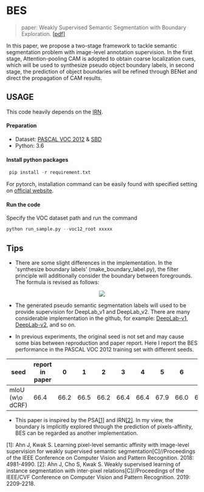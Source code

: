 # BES
> paper: Weakly Supervised Semantic Segmentation with Boundary Exploration. [[pdf]](https://www.ecva.net/papers/eccv_2020/papers_ECCV/papers/123710341.pdf)

In this paper, we propose a two-stage framework to tackle semantic segmentation problem with image-level annotation supervision. In the first stage, Attention-pooling CAM is adopted to obtain coarse localization cues, which will be used to synthesize pseudo object boundary labels, in second stage, the prediction of object boundaries will be refined through BENet and direct the propagation of CAM results.

## USAGE
This code heavily depends on the [IRN](https://github.com/jiwoon-ahn/irn). 
#### Preparation
* Dataset: [PASCAL VOC 2012](http://host.robots.ox.ac.uk/pascal/VOC/voc2012/index.html) & [SBD](http://home.bharathh.info/pubs/codes/SBD/download.html)
* Python: 3.6
#### Install python packages
```python
 pip install -r requirement.txt
```
For pytorch, installation command can be easily found with specified setting on [official website](https://pytorch.org/get-started/locally/).

#### Run the code
Specify the VOC dataset path and run the command
```python
python run_sample.py --voc12_root xxxxx
```

## Tips
* There are some slight differences in the implementation. In the 'synthesize boundary labels' (make_boundary_label.py), the filter principle will additionally consider the boundary between foregrounds. The formula is revised as follows:

<div align="center"><img src="https://latex.codecogs.com/png.latex?\hat{B}_{i}=\left\{&space;\begin{matrix}&space;{0}&space;&&space;\text{if}&space;\&space;\min&space;\{&space;\max&space;\limits_{c\in&space;\mathcal{C}}&space;S_{i}^{c}&space;,&space;S_{i}^{0}&space;\}&space;&&space;>&space;&&space;2\&space;\theta_{scale}&space;\\&space;{}&space;&&space;\text{&space;and}&space;\&space;|\max&space;\limits_{c&space;\in&space;\mathcal{C}}&space;S_{i}^{c}&space;-&space;S_{i}^{0}|&space;&&space;\geq&space;&&space;2\&space;\theta_{diff}&space;\\&space;{1}&space;&&space;\text{if&space;}&space;\&space;\min&space;\{&space;\max&space;\limits_{c\in&space;\mathcal{C}}&space;S_{i}^{c}&space;,&space;S_{i}^{0}&space;\}&space;&&space;>&space;&&space;\theta_{scale}&space;\\&space;{}&space;&&space;\text{&space;and}&space;\&space;|\max&space;\limits_{c&space;\in&space;\mathcal{C}}S&space;_{i}^{c}-&space;S_{i}^{0}|&space;&&space;<&space;&&space;\theta_{diff}&space;\\&space;{1}&space;&&space;\text{if&space;}&space;\&space;\max&space;\limits_{c&space;\in&space;\mathcal{C}-&space;\arg&space;\max&space;S_i^c}&space;S&space;_{i}^{c}&space;&&space;>&space;&&space;\theta_{scale}&space;\\&space;{}&space;&&space;\text{&space;and}&space;\&space;\max&space;\limits_{c&space;\in&space;\mathcal{C}}S&space;_{i}^{c}-&space;\max&space;\limits_{c&space;\in&space;\mathcal{C}-&space;\arg&space;\max&space;S_i^c}&space;S&space;_{i}^{c}&space;&&space;<&space;&&space;\theta_{diff}&space;\\&space;{255}&space;&&space;\text&space;{otherwise}&space;&&space;\end{matrix}&space;\right."/></div>

* The generated pseudo semantic segmentation labels will used to be provide supervision for DeepLab_v1 and DeepLab_v2. There are many considerable implementation in the github, for example: [DeepLab-v1](https://github.com/wangleihitcs/DeepLab-V1-PyTorch), [DeepLab-v2](https://github.com/kazuto1011/deeplab-pytorch), and so on.

* In previous experiments, the original seed is not set and may cause some bias between reproduction and paper report. Here I report the BES performance in the PASCAL VOC 2012 training set with different seeds.

<div align="center">
<table>
    <thead><tr>
        <th>seed</th> <th>report in paper</th>
        <th>0</th> <th>1</th> <th>2</th> <th>3</th> <th>4</th> <th>5</th> <th>6</th> <th>7</th> <th>8</th> <th>9</th>
      </tr>
    </thead>
      <tbody><tr>
        <td> mIoU (w\o dCRF)</td> <td>66.4</td>
        <td>66.2</td> <td>66.5</td> <td>66.2</td> <td>66.4</td> <td>66.4</td> <td>67.9</td> <td>66.0</td> <td>66.7</td> <td>65.7</td> <td>66.6</td>
      </tr></tbody>
  </table>
</div>

* This paper is inspired by the PSA<a href="#reference_1">[1]</a> and IRN<a href="#reference_2">[2]</a>. In my view, the boundary is implicitly explored  through the prediction of  pixels-affinity, BES can be regarded as another implementation.

<a id="reference_1">[1]</a>: Ahn J, Kwak S. Learning pixel-level semantic affinity with image-level supervision for weakly supervised semantic segmentation[C]//Proceedings of the IEEE Conference on Computer Vision and Pattern Recognition. 2018: 4981-4990.
<a id="reference_2">[2]</a>: Ahn J, Cho S, Kwak S. Weakly supervised learning of instance segmentation with inter-pixel relations[C]//Proceedings of the IEEE/CVF Conference on Computer Vision and Pattern Recognition. 2019: 2209-2218.

